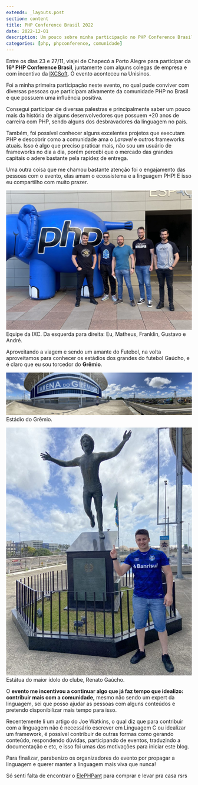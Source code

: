```yaml
---
extends: _layouts.post
section: content
title: PHP Conference Brasil 2022
date: 2022-12-01
description: Um pouco sobre minha participação no PHP Conference Brasil 2022
categories: [php, phpconference, comunidade]
---
```


Entre os dias 23 e 27/11, viajei de Chapecó a Porto Alegre para participar da **16ª PHP Conference Brasil**, juntamente com alguns colegas de empresa e com incentivo da [IXCSoft](https://www.ixcsoft.com.br/). O evento aconteceu na Unisinos.

Foi a minha primeira participação neste evento, no qual pude conviver com diversas pessoas que participam ativamente da comunidade PHP no Brasil e que possuem uma influência positiva.

Consegui participar de diversas palestras e principalmente saber um pouco mais da história de alguns desenvolvedores que possuem +20 anos de carreira com PHP, sendo alguns dos desbravadores da linguagem no país.

Também, foi possível conhecer alguns excelentes projetos que executam PHP e descobrir como a comunidade ama o _Laravel_ e outros frameworks atuais. Isso é algo que preciso praticar mais, não sou um usuário de frameworks no dia a dia, porém percebi que o mercado das grandes capitais o adere bastante pela rapidez de entrega.

Uma outra coisa que me chamou bastante atenção foi o engajamento das pessoas com o evento, elas amam o ecossistema e a linguagem PHP! E isso eu compartilho com muito prazer.

![IXC na PHP Conference 2022](../assets/images/blog/php-conference-2022-ixc.png)
Equipe da IXC. Da esquerda para direita: Eu, Matheus, Franklin, Gustavo e André.

Aproveitando a viagem e sendo um amante do Futebol, na volta aproveitamos para conhecer os estádios dos grandes do futebol Gaúcho, e é claro que eu sou torcedor do **Grêmio**.

![IXC na PHP Conference 2022](../assets/images/blog/php-conference-2022-arena.png)
Estádio do Grêmio.

![IXC na PHP Conference 2022](../assets/images/blog/php-conference-2022-renato-gaucho.png)
Estátua do maior ídolo do clube, Renato Gaúcho.

O **evento me incentivou a continuar algo que já faz tempo que idealizo: contribuir mais com a comunidade,** mesmo não sendo um expert da linguagem, sei que posso ajudar as pessoas com alguns conteúdos e pretendo disponibilizar mais tempo para isso.

Recentemente li um artigo do Joe Watkins, o qual diz que para contribuir com a linguagem não é necessário escrever em Linguagem C ou idealizar um framework, é possível contribuir de outras formas como gerando conteúdo, respondendo dúvidas, participando de eventos, traduzindo a documentação e etc, e isso foi umas das motivações para iniciar este blog.

Para finalizar, parabenizo os organizadores do evento por propagar a linguagem e querer manter a linguagem mais viva que nunca!

Só senti falta de encontrar o [ElePHPant](https://www.elephpant.com/) para comprar e levar pra casa rsrs







